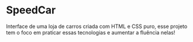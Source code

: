 
# SpeedCar
Interface de uma loja de carros criada com HTML e CSS puro, esse projeto tem o foco em praticar essas tecnologias e aumentar a fluência nelas!

